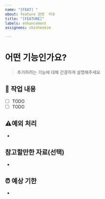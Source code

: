 ```yaml
---
name: "[FEAT] "
about: feature 관련  이슈
title: "[FEATURE]"
labels: enhancement
assignees: shinheekim

---
```


# 어떤 기능인가요?
> 추가하려는 기능에 대해 간결하게 설명해주세요

## 🔎 작업 내용
- [ ] TODO
- [ ] TODO

## ⚠️예외 처리
- 

## 참고할만한 자료(선택)
- 

## ⏰ 예상 기한
-

